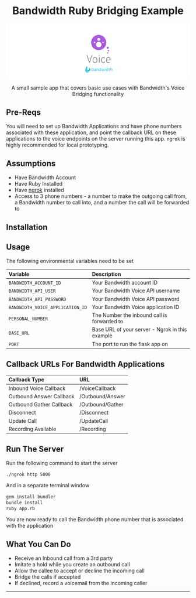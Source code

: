 <div align="center">

# Bandwidth Ruby Bridging Example

![Python](../../.readme_images/BW_Voice.png)

A small sample app that covers basic use cases with Bandwidth's Voice Bridging functionality

</div>

## Pre-Reqs

You will need to set up Bandwidth Applications and have phone numbers associated with these application, and point the callback URL on these applications to the voice endpoints on the server running this app. `ngrok` is highly recommended for local prototyping.

## Assumptions

* Have Bandwidth Account
* Have Ruby Installed
* Have [ngrok](https://ngrok.com) installed
* Access to 3 phone numbers - a number to make the outgoing call from, a Bandwidth number to call into, and a number the call will be forwarded to

## Installation



## Usage

The following environmental variables need to be set

| Variable                         | Description                                         |
|:---------------------------------|:----------------------------------------------------|
| `BANDWIDTH_ACCOUNT_ID`           | Your Bandwidth account ID                           |
| `BANDWIDTH_API_USER`             | Your Bandwidth Voice API username                   |
| `BANDWIDTH_API_PASSWORD`         | Your Bandwidth Voice API password                   |
| `BANDWIDTH_VOICE_APPLICATION_ID` | Your Bandwidth Voice application ID                 |
| `PERSONAL_NUMBER`                | The Number the inbound call is forwarded to         |
| `BASE_URL`                       | Base URL of your server - Ngrok in this example     |
| `PORT`                           | The port to run the flask app on                    |

## Callback URLs For Bandwidth Applications

| Callback Type             | URL                   |
|:--------------------------|:----------------------|
| Inbound Voice Callback    | <url>/VoiceCallback   |
| Outbound Answer Callback  | <url>/Outbound/Answer |
| Outbound Gather Callback  | <url>/Outbound/Gather |
| Disconnect                | <url>/Disconnect      |
| Update Call               | <url>/UpdateCall      |
| Recording Available       | <url>/Recording       |


## Run The Server
Run the following command to start the server

```
./ngrok http 5000
```

And in a separate terminal window

```
gem install bundler
bundle install
ruby app.rb
```

You are now ready to call the Bandwidth phone number that is associated with the application

## What You Can Do

* Receive an Inbound call from a 3rd party
* Imitate a hold while you create an outbound call
* Allow the callee to accept or decline the incoming call
* Bridge the calls if accepted
* If declined, record a voicemail from the incoming caller

---
